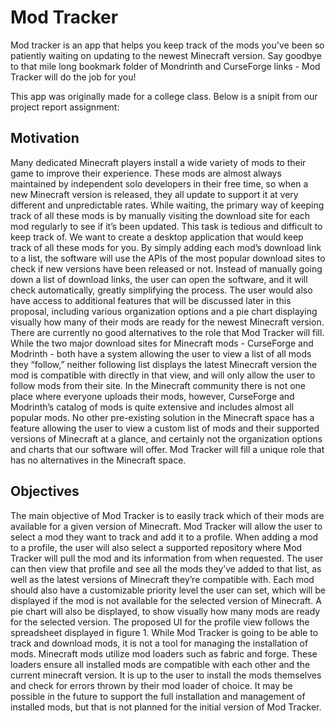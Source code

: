 # Mod Tracker

Mod tracker is an app that helps you keep track of the mods you've been so patiently waiting on updating to the newest Minecraft version. Say goodbye to that mile long bookmark folder of Mondrinth and CurseForge links - Mod Tracker will do the job for you!

This app was originally made for a college class. Below is a snipit from our project report assignment:

## Motivation

Many dedicated Minecraft players install a wide variety of mods to their game to improve their experience. These mods are almost always maintained by independent solo developers in their free time, so when a new Minecraft version is released, they all update to support it at very different and unpredictable rates. While waiting, the primary way of keeping track of all these mods is by manually visiting the download site for each mod regularly to see if it’s been updated. This task is tedious and difficult to keep track of.
We want to create a desktop application that would keep track of all these mods for you. By simply adding each mod’s download link to a list, the software will use the APIs of the most popular download sites to check if new versions have been released or not. Instead of manually going down a list of download links, the user can open the software, and it will check automatically, greatly simplifying the process. The user would also have access to additional features that will be discussed later in this proposal, including various organization options and a pie chart displaying visually how many of their mods are ready for the newest Minecraft version.
There are currently no good alternatives to the role that Mod Tracker will fill. While the two major download sites for Minecraft mods - CurseForge and Modrinth - both have a system allowing the user to view a list of all mods they “follow,” neither following list displays the latest Minecraft version the mod is compatible with directly in that view, and will only allow the user to follow mods from their site. In the Minecraft community there is not one place where everyone uploads their mods, however, CurseForge and Modrinth’s catalog of mods is quite extensive and includes almost all popular mods. No other pre-existing solution in the Minecraft space has a feature allowing the user to view a custom list of mods and their supported versions of Minecraft at a glance, and certainly not the organization options and charts that our software will offer. Mod Tracker will fill a unique role that has no alternatives in the Minecraft space.

## Objectives

The main objective of Mod Tracker is to easily track which of their mods are available for a given version of Minecraft. Mod Tracker will allow the user to select a mod they want to track and add it to a profile. When adding a mod to a profile, the user will also select a supported repository where Mod Tracker will pull the mod and its information from when requested. The user can then view that profile and see all the mods they’ve added to that list, as well as the latest versions of Minecraft they’re compatible with. Each mod should also have a customizable priority level the user can set, which will be displayed if the mod is not available for the selected version of Minecraft. A pie chart will also be displayed, to show visually how many mods are ready for the selected version. The proposed UI for the profile view follows the spreadsheet displayed in figure 1.
While Mod Tracker is going to be able to track and download mods, it is not a tool for managing the installation of mods. Minecraft mods utilize mod loaders such as fabric and forge. These loaders ensure all installed mods are compatible with each other and the current minecraft version. It is up to the user to install the mods themselves and check for errors thrown by their mod loader of choice. It may be possible in the future to support the full installation and management of installed mods, but that is not planned for the initial version of Mod Tracker.
